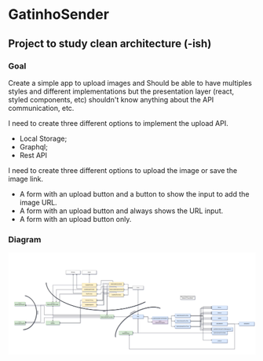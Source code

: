 # GatinhoSender

## Project to study clean architecture (-ish)

### Goal

Create a simple app to upload images and Should be able to have multiples styles and different implementations
but the presentation layer (react, styled components, etc) shouldn't know anything about the API communication, etc.

I need to create three different options to implement the upload API.

- Local Storage;
- Graphql;
- Rest API

I need to create three different options to upload the image or save the image link.

- A form with an upload button and a button to show the input to add the image URL.
- A form with an upload button and always shows the URL input.
- A form with an upload button only.

### Diagram

![diagram](./docs/diagram.png)
